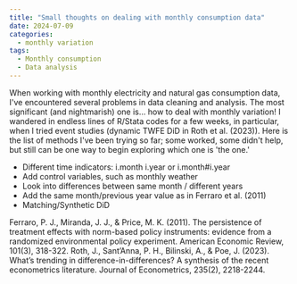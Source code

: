 ```yaml
---
title: "Small thoughts on dealing with monthly consumption data"
date: 2024-07-09
categories:
  - monthly variation
tags:
  - Monthly consumption
  - Data analysis 
---
```


When working with monthly electricity and natural gas consumption data, I've encountered several problems in data cleaning and analysis. The most significant (and nightmarish) one is... how to deal with monthly variation! I wandered in endless lines of R/Stata codes for a few weeks, in particular, when I tried event studies (dynamic TWFE DiD in Roth et al. (2023)). Here is the list of methods I've been trying so far; some worked, some didn't help, but still can be one way to begin exploring which one is 'the one.' 

- Different time indicators: i.month i.year or i.month#i.year
- Add control variables, such as monthly weather
- Look into differences between same month / different years
- Add the same month/previous year value as in Ferraro et al. (2011)
- Matching/Synthetic DiD 
  
Ferraro, P. J., Miranda, J. J., & Price, M. K. (2011). The persistence of treatment effects with norm-based policy instruments: evidence from a randomized environmental policy experiment. American Economic Review, 101(3), 318-322.
Roth, J., Sant’Anna, P. H., Bilinski, A., & Poe, J. (2023). What’s trending in difference-in-differences? A synthesis of the recent econometrics literature. Journal of Econometrics, 235(2), 2218-2244.
